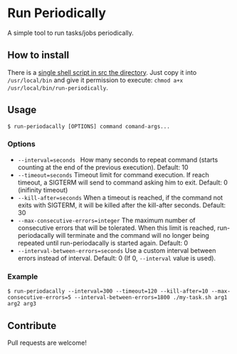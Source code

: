 # Run Periodically

A simple tool to run tasks/jobs periodically.

## How to install

There is a [single shell script in src the directory](src/run-periodically). Just copy it into `/usr/local/bin` and give it permission to execute: `chmod a+x /usr/local/bin/run-periodically`.

## Usage

```
$ run-periodacally [OPTIONS] command comand-args...
```

### Options

* `--interval=seconds ` 
How many seconds to repeat command (starts counting at the end of the previous execution). Default: 10
* `--timeout=seconds` 
Timeout limit for command execution. If reach timeout, a SIGTERM will send to command asking him to exit. Default: 0 (inifinity timeout)
* `--kill-after=seconds` 
When a timeout is reached, if the command not exits with SIGTERM, it will be killed after the kill-after seconds. Default: 30
* `--max-consecutive-errors=integer` 
The maximum number of consecutive errors that will be tolerated. When this limit is reached, run-periodacally will terminate and the command will no longer being repeated until run-periodacally is started again. Default: 0
* `--interval-between-errors=seconds` 
Use a custom interval between errors instead of interval. Default: 0 (If 0, `--interval` value is used).

### Example

```
$ run-periodacally --interval=300 --timeout=120 --kill-after=10 --max-consecutive-errors=5 --interval-between-errors=1800 ./my-task.sh arg1 arg2 arg3
```

## Contribute

Pull requests are welcome!
